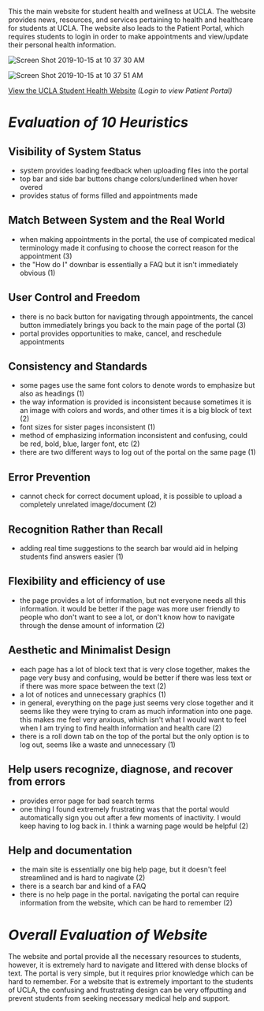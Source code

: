 This the main website for student health and wellness at UCLA. The website provides news, resources, and services pertaining to health and healthcare for students at UCLA. The website also leads to the Patient Portal, which requires students to login in order to make appointments and view/update their personal health information.

![Screen Shot 2019-10-15 at 10 37 30 AM](https://user-images.githubusercontent.com/56327279/66856613-76b18d80-ef3a-11e9-9d3a-8dac400a6212.png)

![Screen Shot 2019-10-15 at 10 37 51 AM](https://user-images.githubusercontent.com/56327279/66856743-b8423880-ef3a-11e9-878d-5fa2ff23898a.png)

[View the UCLA Student Health Website](http://www.studenthealth.ucla.edu/default.aspx) *(Login to view Patient Portal)*
# *Evaluation of 10 Heuristics*
## Visibility of System Status
- system provides loading feedback when uploading files into the portal
- top bar and side bar buttons change colors/underlined when hover overed
- provides status of forms filled and appointments made

## Match Between System and the Real World
- when making appointments in the portal, the use of compicated medical terminology made it confusing to choose the correct reason for the appointment (3)
- the "How do I" downbar is essentially a FAQ but it isn't immediately obvious (1)

## User Control and Freedom
- there is no back button for navigating through appointments, the cancel button immediately brings you back to the main page of the portal (3)
- portal provides opportunities to make, cancel, and reschedule appointments

## Consistency and Standards
- some pages use the same font colors to denote words to emphasize but also as headings (1)
- the way information is provided is inconsistent because sometimes it is an image with colors and words, and other times it is a big block of text (2)
- font sizes for sister pages inconsistent (1)
- method of emphasizing information inconsistent and confusing, could be red, bold, blue, larger font, etc (2)
- there are two different ways to log out of the portal on the same page (1)

## Error Prevention
- cannot check for correct document upload, it is possible to upload a completely unrelated image/document (2)

## Recognition Rather than Recall
- adding real time suggestions to the search bar would aid in helping students find answers easier (1)

## Flexibility and efficiency of use
- the page provides a lot of information, but not everyone needs all this information. it would be better if the page was more user friendly to people who don't want to see a lot, or don't know how to navigate through the dense amount of information (2)
  
## Aesthetic and Minimalist Design
- each page has a lot of block text that is very close together, makes the page very busy and confusing, would be better if there was less text or if there was more space between the text (2)
- a lot of notices and unnecessary graphics (1)
- in general, everything on the page just seems very close together and it seems like they were trying to cram as much information into one page. this makes me feel very anxious, which isn't what I would want to feel when I am trying to find health information and health care (2)
- there is a roll down tab on the top of the portal but the only option is to log out, seems like a waste and unnecessary (1)

## Help users recognize, diagnose, and recover from errors
- provides error page for bad search terms
- one thing I found extremely frustrating was that the portal would automatically sign you out after a few moments of inactivity. I would keep having to log back in. I think a warning page would be helpful (2)

## Help and documentation
- the main site is essentially one big help page, but it doesn't feel streamlined and is hard to nagivate (2)
- there is a search bar and kind of a FAQ 
- there is no help page in the portal. navigating the portal can require information from the website, which can be hard to remember (2)

# *Overall Evaluation of Website*
The website and portal provide all the necessary resources to students, however, it is extremely hard to navigate and littered with dense blocks of text. The portal is very simple, but it requires prior knowledge which can be hard to remember. For a website that is extremely important to the students of UCLA, the confusing and frustrating design can be very offputting and prevent students from seeking necessary medical help and support.
